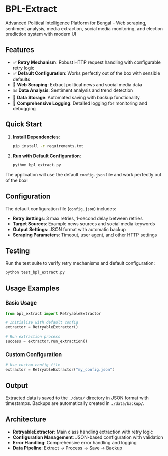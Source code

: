 # BPL-Extract
Advanced Political Intelligence Platform for Bengal - Web scraping, sentiment analysis, media extraction, social media monitoring, and election prediction system with modern UI

## Features

- ✅ **Retry Mechanism**: Robust HTTP request handling with configurable retry logic
- ✅ **Default Configuration**: Works perfectly out of the box with sensible defaults
- 🔄 **Web Scraping**: Extract political news and social media data
- 📊 **Data Analysis**: Sentiment analysis and trend detection
- 💾 **Data Storage**: Automated saving with backup functionality
- 📝 **Comprehensive Logging**: Detailed logging for monitoring and debugging

## Quick Start

1. **Install Dependencies**:
   ```bash
   pip install -r requirements.txt
   ```

2. **Run with Default Configuration**:
   ```bash
   python bpl_extract.py
   ```

The application will use the default `config.json` file and work perfectly out of the box!

## Configuration

The default configuration file (`config.json`) includes:

- **Retry Settings**: 3 max retries, 1-second delay between retries
- **Target Sources**: Example news sources and social media keywords
- **Output Settings**: JSON format with automatic backup
- **Scraping Parameters**: Timeout, user agent, and other HTTP settings

## Testing

Run the test suite to verify retry mechanisms and default configuration:

```bash
python test_bpl_extract.py
```

## Usage Examples

### Basic Usage
```python
from bpl_extract import RetryableExtractor

# Initialize with default config
extractor = RetryableExtractor()

# Run extraction process
success = extractor.run_extraction()
```

### Custom Configuration
```python
# Use custom config file
extractor = RetryableExtractor("my_config.json")
```

## Output

Extracted data is saved to the `./data/` directory in JSON format with timestamps. Backups are automatically created in `./data/backup/`.

## Architecture

- **RetryableExtractor**: Main class handling extraction with retry logic
- **Configuration Management**: JSON-based configuration with validation
- **Error Handling**: Comprehensive error handling and logging
- **Data Pipeline**: Extract → Process → Save → Backup
